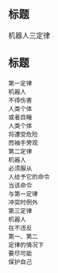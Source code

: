 ## 标题

机器人三定律

## 标题

```
第一定律
机器人
不得伤害
人类个体
或者目睹
人类个体
将遭受危险
而袖手旁观
第二定律
机器人
必须服从
人给予它的命令
当该命令
与第一定律
冲突时例外
第三定律
机器人
在不违反
第一、第二
定律的情况下
要尽可能
保护自己
```
